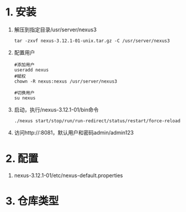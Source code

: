 # 	1. 安装

1. 解压到指定目录/usr/server/nexus3

   ```shell
   tar -zxvf nexus-3.12.1-01-unix.tar.gz -C /usr/server/nexus3  
   ```

2. 配置用户

   ```shell
   #添加用户
   useradd nexus
   #赋权
   chown -R nexus:nexus /usr/server/nexus3
   
   #切换用户
   su nexus
   ```

3. 启动，执行/nexus-3.12.1-01/bin命令

   ```shell
   ./nexus start/stop/run/run-redirect/status/restart/force-reload
   ```

4. 访问http://<IP>:8081，默认用户和密码admin/admin123

# 2. 配置

1. nexus-3.12.1-01/etc/nexus-default.properties

# 3. 仓库类型











